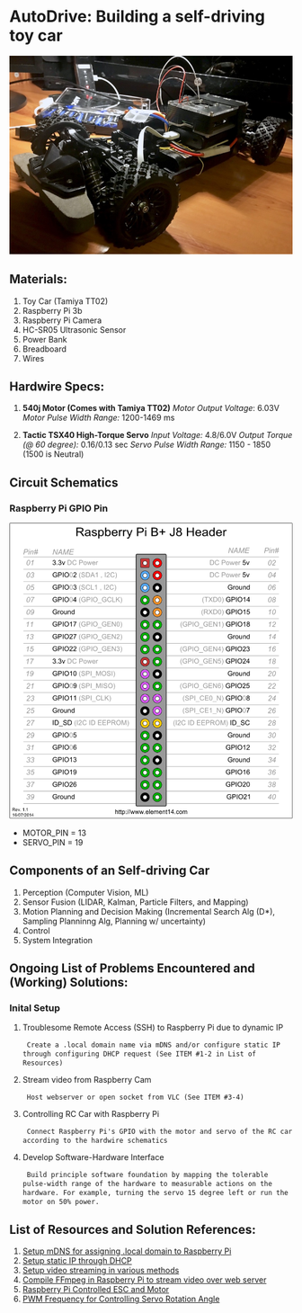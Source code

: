# AutoDrive: Building a self-driving toy car

![hardware](./img/hardware.jpg)

## Materials:
1. Toy Car (Tamiya TT02)
1. Raspberry Pi 3b
1. Raspberry Pi Camera
1. HC-SR05 Ultrasonic Sensor
1. Power Bank
1. Breadboard
1. Wires

## Hardwire Specs:

1. **540j Motor (Comes with Tamiya TT02)**
*Motor Output Voltage*: 6.03V
*Motor Pulse Width Range:* 1200-1469 ms

1. **Tactic TSX40 High-Torque Servo**
*Input Voltage:* 4.8/6.0V
*Output Torque (@ 60 degree):* 0.16/0.13 sec
*Servo Pulse Width Range:* 1150 - 1850 (1500 is Neutral)

## Circuit Schematics
### Raspberry Pi GPIO Pin

![gpio](./img/pi_gpio.png)

- MOTOR_PIN = 13
- SERVO_PIN = 19

## Components of an Self-driving Car
1. Perception (Computer Vision, ML)
2. Sensor Fusion (LIDAR, Kalman, Particle Filters, and Mapping)
3. Motion Planning and Decision Making (Incremental Search Alg (D*), Sampling Planninng Alg, Planning w/ uncertainty)
4. Control
5. System Integration

## Ongoing List of Problems Encountered and (Working) Solutions:

### Inital Setup
1. Troublesome Remote Access (SSH) to Raspberry Pi due to dynamic IP

        Create a .local domain name via mDNS and/or configure static IP through configuring DHCP request (See ITEM #1-2 in List of Resources)    

2. Stream video from Raspberry Cam

        Host webserver or open socket from VLC (See ITEM #3-4)

3. Controlling RC Car with Raspberry Pi

        Connect Raspberry Pi's GPIO with the motor and servo of the RC car according to the hardwire schematics

4. Develop Software-Hardware Interface

        Build principle software foundation by mapping the tolerable pulse-width range of the hardware to measurable actions on the hardware. For example, turning the servo 15 degree left or run the motor on 50% power.

## List of Resources and Solution References:
1. [Setup mDNS for assigning .local domain to Raspberry Pi](https://www.howtogeek.com/167190/how-and-why-to-assign-the-.local-domain-to-your-raspberry-pi/)
1. [Setup static IP through DHCP](https://raspberrypi.stackexchange.com/questions/37920/how-do-i-set-up-networking-wifi-static-ip-address/74428#74428)
1. [Setup video streaming in various methods](https://raspberrypi.stackexchange.com/questions/27082/how-to-stream-raspivid-to-linux-and-osx-using-gstreamer-vlc-or-netcat)
1. [Compile FFmpeg in Raspberry Pi to stream video over web server](https://johnvoysey.wordpress.com/2014/05/07/raspberry-pi-camera-live-streaming/)
1. [Raspberry Pi Controlled ESC and Motor](https://www.youtube.com/watch?v=br_Xv9X7YZc)
1. [PWM Frequency for Controlling Servo Rotation Angle](https://electronics.stackexchange.com/questions/129961/how-to-get-the-pwm-frequency-and-duration-of-each-pulse)